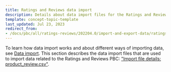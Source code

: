 ```yaml
---
title: Ratings and Reviews data import
description: Details about data import files for the Ratings and Reviews PBC
template: concept-topic-template
last_updated: Jul 23, 2023
redirect_from:
- /docs/pbc/all/ratings-reviews/202204.0/import-and-export-data/ratings-and-reviews-data-import.html
---
```



To learn how data import works and about different ways of importing data, see [Data import](/docs/dg/dev/data-import/{{page.version}}/data-import.html). This section describes the data import files that are used to import data related to the Ratings and Reviews PBC: ["Import file details: product_review.csv"](/docs/pbc/all/ratings-reviews/{{page.version}}/import-and-export-data/import-file-details-product-review.csv.html).
